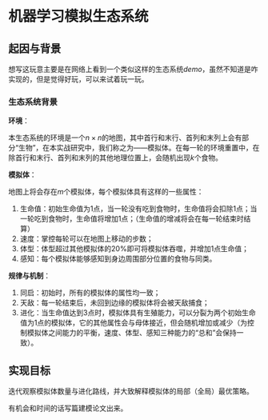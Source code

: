 # 机器学习模拟生态系统

## 起因与背景

想写这玩意主要是在网络上看到一个类似这样的生态系统$demo$，虽然不知道是咋实现的，但是觉得好玩，可以来试着玩一玩。

### 生态系统背景

**环境**：

本生态系统的环境是一个$n \times n$的地图，其中首行和末行、首列和末列上会有部分“生物”，在本实战研究中，我们称之为——模拟体。在每一轮的环境重置中，在除首行和末行、首列和末列的其他地理位置上，会随机出现$k$个食物。

**模拟体**：

地图上将会存在$m$个模拟体，每个模拟体具有这样的一些属性：

1. 生命值：初始生命值为$1$点，当一轮没有吃到食物时，生命值将会扣除$1$点；当一轮吃到食物时，生命值将增加$1$点；（生命值的增减将会在每一轮结束时结算）
2. 速度：掌控每轮可以在地图上移动的步数；
3. 体型：体型超过其他模拟体的20%即可将模拟体吞噬，并增加$1$点生命值；
4. 感知：每个模拟体能够感知到身边周围部分位置的食物与同类。

**规律与机制**：

1. 同启：初始时，所有的模拟体的属性均一致；
2. 天敌：每一轮结束后，未回到边缘的模拟体将会被天敌捕食；
3. 进化：当生命值达到3点时，模拟体具有生殖能力，可以分裂为两个初始生命值为$1$点的模拟体，它的其他属性会与母体接近，但会随机增加或减少（为控制模拟体之间能力的平衡，速度、体型、感知三种能力的“总和”会保持一致）。

## 实现目标

迭代观察模拟体数量与进化路线，并大致解释模拟体的局部（全局）最优策略。

有机会和时间的话写篇建模论文出来。